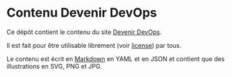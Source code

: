 # Contenu Devenir DevOps

Ce dépôt contient le contenu du site [Devenir DevOps](https://devenir-devops.fr).

Il est fait pour être utilisable librement (voir [license](LICENSE.md)) par tous.

Le contenu est écrit en [Markdown](https://fr.wikipedia.org/wiki/Markdown) en YAML et en JSON et contient que des illustrations en SVG, PNG et JPG.


